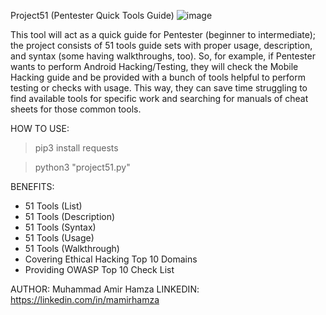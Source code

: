 Project51 (Pentester Quick Tools Guide)
![image](https://github.com/user-attachments/assets/7897dc8f-0861-47f9-98f5-8c3142a21e90)

This tool will act as a quick guide for Pentester (beginner to intermediate); the project consists of 51 tools guide sets with proper usage, description, and syntax (some having walkthroughs, too). So, for example, if Pentester wants to perform Android Hacking/Testing, they will check the  Mobile Hacking guide and be provided with a bunch of tools helpful to perform testing or checks with usage. This way, they can save time struggling to find available tools for specific work and searching for manuals of cheat sheets for those common tools.

HOW TO USE:
> pip3 install requests

> python3 "project51.py"

BENEFITS:
+ 51 Tools (List)
+ 51 Tools (Description)
+ 51 Tools (Syntax)
+ 51 Tools (Usage)
+ 51 Tools (Walkthrough)
+ Covering Ethical Hacking Top 10 Domains
+ Providing OWASP Top 10 Check List

AUTHOR: Muhammad Amir Hamza
LINKEDIN: https://linkedin.com/in/mamirhamza
